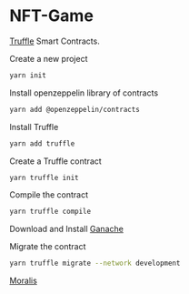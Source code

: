 # NFT-Game

[Truffle](https://www.trufflesuite.com/) Smart Contracts.

Create a new project
```sh
yarn init
```
Install openzeppelin library of contracts
```sh
yarn add @openzeppelin/contracts
```

Install Truffle
```sh
yarn add truffle
```

Create a Truffle contract
```sh
yarn truffle init
```

Compile the contract
```sh
yarn truffle compile
```

Download and Install [Ganache](https://www.trufflesuite.com/ganache)

Migrate the contract
```sh
yarn truffle migrate --network development
```

[Moralis](https://moralis.io/)